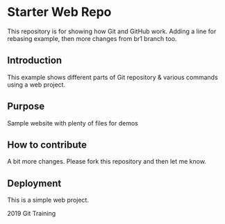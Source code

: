# Starter Web Repo

This repository is for showing how Git and GitHub work.
Adding a line for rebasing example, 
then more changes from br1 branch too.

## Introduction

This example shows different parts of Git repository & various commands using a web project.

## Purpose

Sample website with plenty of files for demos

## How to contribute

A bit more changes.
Please fork this repository and then let me know.

## Deployment

This is a simple web project.

2019 Git Training
